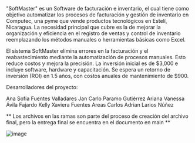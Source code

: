 "SoftMaster" es un Software de facturación e inventario, el cual tiene como objetivo 
automatizar los procesos de facturación y gestión de inventario en Computec, una pyme que vende productos 
tecnológicos en Estelí, Nicaragua. La necesidad principal que cubre es la de mejorar la organización y 
eficiencia en el registro de ventas y control de inventario 
reemplazando los métodos manuales o herramientas básicas como Excel.

El sistema SoftMaster elimina errores en la facturación y el reabastecimiento mediante la automatización
de procesos manuales. Esto reduce costos y mejora la precisión. La inversión inicial es de $3,000 e incluye 
software, hardware y capacitación. Se espera un retorno de inversión (ROI) en 1.5 años, con costos anuales de 
mantenimiento de $900.

Desarrolladores del proyecto:

Ana Sofia Fuentes Valladares 
Jan Carlo Paramo Gutiérrez
Ariana Vanessa Ávila Fajardo 
Kelly Xaviera Fuentes Areas
Carlos Adrian Larios Núñez

** Los archivos en las ramas son parte del proceso de creación del archivo final, pero la entrega final se 
encuentra en el documento en main **

![image](https://github.com/user-attachments/assets/2babeb06-a1e4-41fa-a904-3c0934db32d1)

